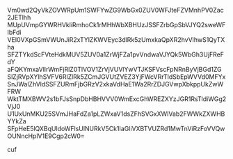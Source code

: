 Vm0wd2QyVkZOVWRpUm1SWFYwZG9WbGx0ZUV0WFJteFZVMnhPV0Zac2JETlhh
MUpUVmpGYWRHVkliRmhoCk1rMHhWbXBHUzJSSFZrbGpSbVJYQ2sweWFIbFdi
VEI0VXpGSmVWUnJiR2xTYlZKWVEyc3dlRk5zUmxkaQpXR2hvVlhwS1QyTXha
SFZTYkdScFVteHdkMUV5ZUV0a1ZrWjFZa1pvVndwaVJYQk5WbGh3UjFReFdY
aFQKYmxaVllrWmFjRlZ0TlVOV1ZrVjVUVlYwVTJKSFVscFpNRnByVjBGd1ZG
SlZjRVpXYlhSVFV6RlZlRk5ZCmJGVUtZVEZ3YjFWcVRrTldSbEpWVVd0MFYx
SnJWalZhVldSSFZURmFjbGRzV2xkaVdHaE1Wa2RrZDJGVwpXbkppUkZwWFRW
WktTMXBWV2s1bFJsSnpDbHBHVVV0WmExcGhWREZXYzJGR1RsTldiWGg2VjJ0
U1UxUnMKU25SVmJHaFdZa1pLZWxaV1dsZFhSVGxXWlVab2FWWkZXWHBYYkZa
SFpHeE5lQXBqUldoWFlsUlNURkV5Ck1IaGliVXBTVUZRd1MwTnViRzFoVVQw
OUNncHplV1E9Cgp2cW0=

cuf